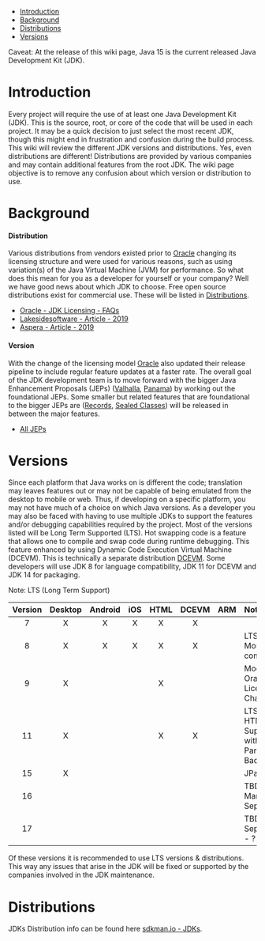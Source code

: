  * [Introduction](#introduction)
 * [Background](#background)
 * [Distributions](#distributions)
 * [Versions](#versions)
 

Caveat: At the release of this wiki page, Java 15 is the current released Java Development Kit (JDK).

# Introduction #
Every project will require the use of at least one Java Development Kit (JDK). This is the source, root, or core 
of the code that will be used in each project. It may be a quick decision to just select the most recent JDK, though
this might end in frustration and confusion during the build process. This wiki will review the different JDK versions
and distributions. Yes, even distributions are different! Distributions are provided by various companies and
may contain additional features from the root JDK. The wiki page objective is to remove any confusion about
which version or distribution to use.


# Background #
#### Distribution
Various distributions from vendors existed prior to [Oracle](https://www.oracle.com/index.html) changing its licensing 
structure and were used for various reasons, such as using variation(s) of the Java Virtual Machine (JVM) for 
performance. So what does this mean for you as a developer for yourself or your company? Well we have good news 
about which JDK to choose. Free open source distributions exist for commercial use. These will be listed in 
[Distributions](#distributions).

* [Oracle - JDK Licensing - FAQs](https://www.oracle.com/java/technologies/javase/jdk-faqs.html) 
* [Lakesidesoftware - Article - 2019](https://www.lakesidesoftware.com/blog/java-did-what-understanding-how-2019-java-licensing-changes-impact-you)
* [Aspera - Article - 2019](https://www.aspera.com/en/blog/oracle-will-charge-for-java-starting-in-2019/)



#### Version
With the change of the licensing model [Oracle](https://www.oracle.com/index.html) also updated their release pipeline
to include regular feature updates at a faster rate. The overall goal of the JDK development team is to move 
forward with the bigger Java Enhancement Proposals (JEPs) ([Valhalla](http://openjdk.java.net/projects/valhalla/),
 [Panama](http://openjdk.java.net/projects/panama/)) by working out the foundational JEPs. Some smaller but related
 features that are foundational to the bigger JEPs are ([Records](https://openjdk.java.net/jeps/384), 
 [Sealed Classes](https://openjdk.java.net/jeps/360)) will be released in between the major features.
 
* [All JEPs](https://openjdk.java.net/jeps/0)


# Versions #
Since each platform that Java works on is different the code; translation may leaves features out or may not be capable
of being emulated from the desktop to mobile or web. Thus, if developing on a specific platform, you
may not have much of a choice on which Java versions. As a developer you may also be faced with having to use multiple
JDKs to support the features and/or debugging capabilities required by the project. Most of the versions listed 
will be Long Term Supported (LTS). Hot swapping code is a feature that allows one to compile and swap code
during runtime debugging. This feature enhanced by using Dynamic Code Execution Virtual Machine (DCEVM). This is 
technically a separate distribution [DCEVM](http://dcevm.github.io/). Some developers will use JDK 8 for language
compatibility, JDK 11 for DCEVM and JDK 14 for packaging.

Note: LTS (Long Term Support)

| Version  | Desktop  | Android  | iOS   | HTML | DCEVM | ARM |Notes |
|:---:     |:---:     |:---:     |:---:  |:---: |:---:  |:---:|:---  |
| 7        |  X       |  X       | X     | X    | X     |     |
| 8        |  X       |  X       | X     | X    | X     |     | LTS - Most compatible
| 9        |  X       |          |       | X    |       |     | Modules - Oracle Licensing Changed
| 11       |  X       |          |       | X    | X     |     | LTS & HTML Support with 3rd Party Backend
| 15       |  X       |          |       |      |       |     | JPackage
| 16       |          |          |       |      |       |     | TBD - March - Sept 2021
| 17       |          |          |       |      |       |     | TBD - Sept 2021 - ? (LTS)

Of these versions it is recommended to use LTS versions & distributions. This way any issues that arise in the 
JDK will be fixed or supported by the companies involved in the JDK maintenance.

# Distributions # 
JDKs Distribution info can be found here [sdkman.io - JDKs](https://sdkman.io/jdks).
